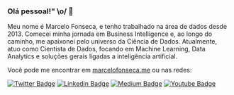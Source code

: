 ### Olá pessoal!" \o/ 👋

Meu nome é Marcelo Fonseca, e tenho trabalhado na área de dados desde 2013. Comecei minha jornada em Business Intelligence e, ao longo do caminho, me apaixonei pelo universo da Ciência de Dados. Atualmente, atuo como Cientista de Dados, focando em Machine Learning, Data Analytics e soluções gerais ligadas a inteligência artificial.

Você pode me encontrar em [marcelofonseca.me](https://marcelofonseca.me) ou nas redes:

[![Twitter Badge](https://img.shields.io/badge/-Twitter-1ca0f1?style=flat-square&labelColor=1ca0f1&logo=twitter&logoColor=white&link=https://twitter.com/marcelohfonseca)](https://twitter.com/marcelohfonseca)
[![Linkedin Badge](https://img.shields.io/badge/-LinkedIn-blue?style=flat-square&logo=Linkedin&logoColor=white&link=https://www.linkedin.com/in/marcelohfonseca)](https://www.linkedin.com/in/marcelohfonseca)
[![Medium Badge](https://img.shields.io/badge/-Medium-lightgray?style=flat-square&logo=Medium&logoColor=white&link=https://medium.com/@marcelohfonseca)](https://medium.com/@marcelohfonseca)
[![Youtube Badge](https://img.shields.io/badge/-Youtube-FF0000?style=flat-square&labelColor=FF0000&logo=youtube&logoColor=white&link=https://youtube.com/@marcelo-fonseca)](https://youtube.com/@marcelo-fonseca)
